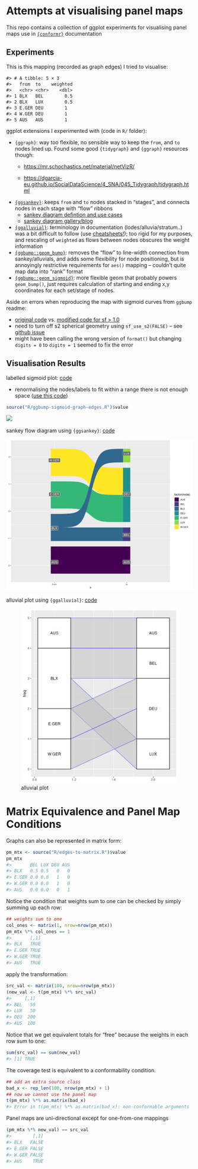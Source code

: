
<!-- README.md is generated from README.Rmd. Please edit that file -->

# Attempts at visualising panel maps

This repo contains a collection of ggplot experiments for visualising
panel maps use in [`{conformr}`](https://github.com/cynthiahqy/conformr)
documentation

<!-- badges: start -->
<!-- badges: end -->

## Experiments

This is this mapping (recorded as graph edges) I tried to visualise:

    #> # A tibble: 5 × 3
    #>   from  to    weighted
    #>   <chr> <chr>    <dbl>
    #> 1 BLX   BEL        0.5
    #> 2 BLX   LUX        0.5
    #> 3 E.GER DEU        1  
    #> 4 W.GER DEU        1  
    #> 5 AUS   AUS        1

ggplot extensions I experimented with (code in `R/` folder):

-   `{ggraph}`: way too flexible, no sensible way to keep the `from`,
    and `to` nodes lined up. Found some good `{tidygraph}` and
    `{ggraph}` resources though:
    -   <https://mr.schochastics.net/material/netVizR/>

    -   <https://dgarcia-eu.github.io/SocialDataScience/4_SNA/045_Tidygraph/tidygraph.html>
-   [`{ggsankey}`](https://github.com/davidsjoberg/ggsankey): keeps
    `from` and `to` nodes stacked in “stages”, and connects nodes in
    each stage with “flow” ribbons
    -   [sankey diagram defintion and use
        cases](https://www.data-to-viz.com/graph/sankey.html)
    -   [sankey diagram
        gallery/blog](https://www.sankey-diagrams.com/page/2/)
-   [`{ggalluvial}`](https://github.com/corybrunson/ggalluvial):
    terminology in documentation (lodes/alluvia/stratum..) was a bit
    difficult to follow (use
    [cheatsheets!](https://jtr13.github.io/cc21fall2/ggalluvial-cheatsheet.html));
    too rigid for my purposes, and rescaling of `weighted` as flows
    between nodes obscures the weight information
-   [`{ggbump::geom_bump}`](https://github.com/davidsjoberg/ggbump#tutorial):
    removes the “flow” to line-width connection from sankey/alluvials,
    and adds some flexibility for node positioning, but is annoyingly
    restrictive requirements for `aes()` mapping – couldn’t quite map
    data into “rank” format
-   [`{ggbump::geom_sigmoid}`](https://github.com/davidsjoberg/ggbump#sigmoid-curves-examples):
    more flexible geom that probably powers `geom_bump()`, just requires
    calculation of starting and ending x,y coordinates for each
    set/stage of nodes.

Aside on errors when reproducing the map with sigmoid curves from
`ggbump` readme:

-   [original
    code](https://github.com/davidsjoberg/tidytuesday/blob/master/2020w17/2020w17_skript.R)
    vs. [modified code for sf \> 1.0](R/ggbump-sigmoid-map.R)
-   need to turn off s2 spherical geometry using `sf_use_s2(FALSE)` –
    see [github issue](https://github.com/r-spatial/sf/issues/1759)
-   might have been calling the wrong version of `format()` but changing
    `digits = 0` to `digits = 1` seemed to fix the error

## Visualisation Results

labelled sigmoid plot: [code](R/ggbump-sigmoid-graph-edges.R)

-   renormalising the nodes/labels to fit within a range there is not
    enough space ([use this
    code](https://github.com/davidsjoberg/tidytuesday/blob/678e15f20decaa98bd3ebd8c1f3eadc598202f36/2020w17/2020w17_skript.R#L26))

``` r
source("R/ggbump-sigmoid-graph-edges.R")$value
```

![](README_files/figure-gfm/unnamed-chunk-3-1.png)<!-- -->

sankey flow diagram using `{ggsankey}`: [code](R/ggsankey.R)

![sankey flow diagram](ggsankey.png)

alluvial plot using `{ggalluvial}`: [code](R/ggalluvial.R)

<figure>
<img src="ggalluvial.png" width="445" alt="alluvial plot" />
<figcaption aria-hidden="true">alluvial plot</figcaption>
</figure>

# Matrix Equivalence and Panel Map Conditions

Graphs can also be represented in matrix form:

``` r
pm_mtx <- source("R/edges-to-matrix.R")$value
pm_mtx
#>       BEL LUX DEU AUS
#> BLX   0.5 0.5   0   0
#> E.GER 0.0 0.0   1   0
#> W.GER 0.0 0.0   1   0
#> AUS   0.0 0.0   0   1
```

Notice the condition that weights sum to one can be checked by simply
summing up each row:

``` r
## weights sum to one
col_ones <- matrix(1, nrow=nrow(pm_mtx))
pm_mtx %*% col_ones == 1
#>       [,1]
#> BLX   TRUE
#> E.GER TRUE
#> W.GER TRUE
#> AUS   TRUE
```

apply the transformation:

``` r
src_val <- matrix(100, nrow=nrow(pm_mtx))
(new_val <- t(pm_mtx) %*% src_val)
#>     [,1]
#> BEL   50
#> LUX   50
#> DEU  200
#> AUS  100
```

Notice that we get equivalent totals for “free” because the weights in
each row sum to one:

``` r
sum(src_val) == sum(new_val)
#> [1] TRUE
```

The coverage test is equivalent to a conformability condition.

``` r
## add an extra source class
bad_x <- rep_len(100, nrow(pm_mtx) + 1)
## now we cannot use the panel map
t(pm_mtx) %*% as.matrix(bad_x)
#> Error in t(pm_mtx) %*% as.matrix(bad_x): non-conformable arguments
```

Panel maps are uni-directional except for one-from-one mappings

``` r
(pm_mtx %*% new_val) == src_val
#>        [,1]
#> BLX   FALSE
#> E.GER FALSE
#> W.GER FALSE
#> AUS    TRUE
```

